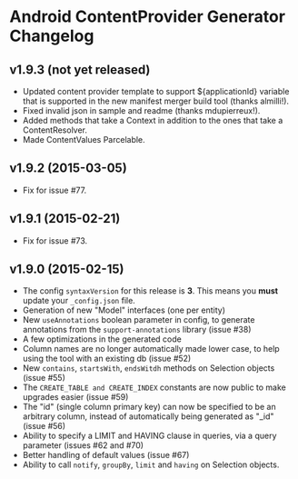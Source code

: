 Android ContentProvider Generator Changelog
===========================================

v1.9.3 (not yet released)
------
- Updated content provider template to support ${applicationId} variable that is supported in the
new manifest merger build tool (thanks almilli!).
- Fixed invalid json in sample and readme (thanks mdupierreux!).
- Added methods that take a Context in addition to the ones that take a ContentResolver.
- Made ContentValues Parcelable.

v1.9.2 (2015-03-05)
------
- Fix for issue #77.

v1.9.1 (2015-02-21)
------
- Fix for issue #73.

v1.9.0 (2015-02-15)
------
- The config `syntaxVersion` for this release is **3**.  This means you **must** update your `_config.json` file.
- Generation of new "Model" interfaces (one per entity)
- New `useAnnotations` boolean parameter in config, to generate annotations from the `support-annotations` library (issue #38)
- A few optimizations in the generated code
- Column names are no longer automatically made lower case, to help using the tool with an existing db (issue #52)
- New `contains`, `startsWith`, `endsWitdh` methods on Selection objects (issue #55)
- The `CREATE_TABLE and CREATE_INDEX` constants are now public to make upgrades easier (issue #59)
- The "id" (single column primary key) can now be specified to be an arbitrary column, instead of automatically being generated as "_id" (issue #56)
- Ability to specify a LIMIT and HAVING clause in queries, via a query parameter (issues #62 and #70)
- Better handling of default values (issue #67)
- Ability to call `notify`, `groupBy`, `limit` and `having` on Selection objects.
